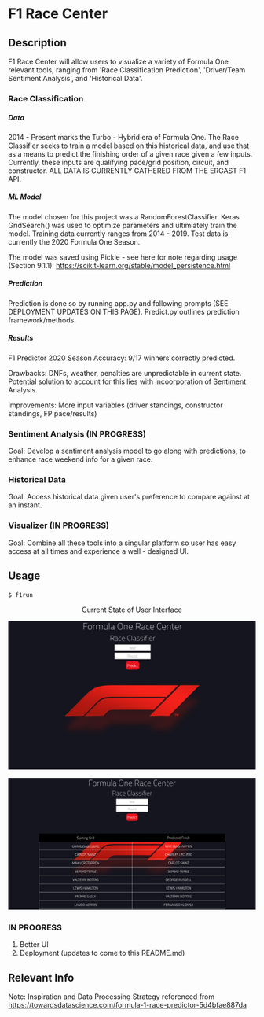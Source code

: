 # F1 Race Center
## Description
F1 Race Center will allow users to visualize a variety of Formula One relevant tools, ranging from 'Race Classification Prediction', 'Driver/Team Sentiment Analysis', and 'Historical Data'.

### Race Classification
##### Data
2014 - Present marks the Turbo - Hybrid era of Formula One. The Race Classifier seeks to train a model based on this historical data, and use that as a means to predict the finishing order of a given race given a few inputs. Currently, these inputs are qualifying pace/grid position, circuit, and constructor. ALL DATA IS CURRENTLY GATHERED FROM THE ERGAST F1 API.

##### ML Model
The model chosen for this project was a RandomForestClassifier. Keras GridSearch() was used to optimize parameters and ultimiately train the model. Training data currently ranges from 2014 - 2019. Test data is currently the 2020 Formula One Season.

The model was saved using Pickle - see here for note regarding usage (Section 9.1.1): https://scikit-learn.org/stable/model_persistence.html

##### Prediction
Prediction is done so by running app.py and following prompts (SEE DEPLOYMENT UPDATES ON THIS PAGE). Predict.py outlines prediction framework/methods.

##### Results
F1 Predictor 2020 Season Accuracy: 9/17 winners correctly predicted.

Drawbacks: DNFs, weather, penalties are unpredictable in current state. Potential solution to account for this lies with incoorporation of Sentiment Analysis.

Improvements: More input variables (driver standings, constructor standings, FP pace/results)

### Sentiment Analysis (IN PROGRESS)
Goal: Develop a sentiment analysis model to go along with predictions, to enhance race weekend info for a given race.

### Historical Data
Goal: Access historical data given user's preference to compare against at an instant.

### Visualizer (IN PROGRESS)
Goal: Combine all these tools into a singular platform so user has easy access at all times and experience a well - designed UI.


## Usage
```console
$ f1run
```

<p align="center"> Current State of User Interface </p>

![Current User Interface](/img/race_classifier_html.png)

![Current User Interface](/img/race_predict_html.png)


### IN PROGRESS
1. Better UI
2. Deployment (updates to come to this README.md)


## Relevant Info
Note: Inspiration and Data Processing Strategy referenced from https://towardsdatascience.com/formula-1-race-predictor-5d4bfae887da
